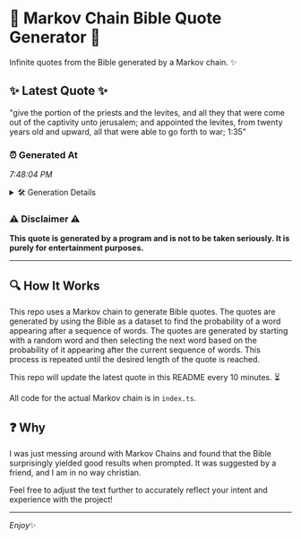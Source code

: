 # 📖 Markov Chain Bible Quote Generator 📖

Infinite quotes from the Bible generated by a Markov chain. ✨

## ✨ Latest Quote ✨
"give the portion of the priests and the levites, and all they that were come out of the captivity unto jerusalem; and appointed the levites, from twenty years old and upward, all that were able to go forth to war; 1:35"

### ⏰ Generated At
*7:48:04 PM*

<details>
    <summary>🛠️ Generation Details</summary>
    <p>
        <strong>🌱 Seed:</strong> give<br>
        <strong>🔄 Iterations:</strong> 40<br>
        <strong>📜 Context History:</strong><br>[ give ]: the<br>[ give, the ]: portion<br>[ give, the, portion ]: of<br>[ give, the, portion, of ]: the<br>[ give, the, portion, of, the ]: priests<br>[ give, the, portion, of, the, priests ]: and<br>[ the, portion, of, the, priests, and ]: the<br>[ portion, of, the, priests, and, the ]: levites,<br>[ of, the, priests, and, the, levites, ]: and<br>[ the, priests, and, the, levites,, and ]: all<br>[ priests, and, the, levites,, and, all ]: they<br>[ and, the, levites,, and, all, they ]: that<br>[ the, levites,, and, all, they, that ]: were<br>[ levites,, and, all, they, that, were ]: come<br>[ and, all, they, that, were, come ]: out<br>[ all, they, that, were, come, out ]: of<br>[ they, that, were, come, out, of ]: the<br>[ that, were, come, out, of, the ]: captivity<br>[ were, come, out, of, the, captivity ]: unto<br>[ come, out, of, the, captivity, unto ]: jerusalem;<br>[ out, of, the, captivity, unto, jerusalem; ]: and<br>[ of, the, captivity, unto, jerusalem;, and ]: appointed<br>[ the, captivity, unto, jerusalem;, and, appointed ]: the<br>[ captivity, unto, jerusalem;, and, appointed, the ]: levites,<br>[ unto, jerusalem;, and, appointed, the, levites, ]: from<br>[ jerusalem;, and, appointed, the, levites,, from ]: twenty<br>[ and, appointed, the, levites,, from, twenty ]: years<br>[ appointed, the, levites,, from, twenty, years ]: old<br>[ the, levites,, from, twenty, years, old ]: and<br>[ levites,, from, twenty, years, old, and ]: upward,<br>[ from, twenty, years, old, and, upward, ]: all<br>[ twenty, years, old, and, upward,, all ]: that<br>[ years, old, and, upward,, all, that ]: were<br>[ old, and, upward,, all, that, were ]: able<br>[ and, upward,, all, that, were, able ]: to<br>[ upward,, all, that, were, able, to ]: go<br>[ all, that, were, able, to, go ]: forth<br>[ that, were, able, to, go, forth ]: to<br>[ were, able, to, go, forth, to ]: war;<br>[ able, to, go, forth, to, war; ]: 1:35<br>
    </p>
</details>

### ⚠️ Disclaimer ⚠️
**This quote is generated by a program and is not to be taken seriously. It is purely for entertainment purposes.**

---

## 🔍 How It Works

This repo uses a Markov chain to generate Bible quotes. The quotes are generated by using the Bible as a dataset to find the probability of a word appearing after a sequence of words. The quotes are generated by starting with a random word and then selecting the next word based on the probability of it appearing after the current sequence of words. This process is repeated until the desired length of the quote is reached.

This repo will update the latest quote in this README every 10 minutes. ⏳

All code for the actual Markov chain is in `index.ts`.

## ❓ Why

I was just messing around with Markov Chains and found that the Bible surprisingly yielded good results when prompted. 
It was suggested by a friend, and I am in no way christian.

Feel free to adjust the text further to accurately reflect your intent and experience with the project!

---

*Enjoy*✨
